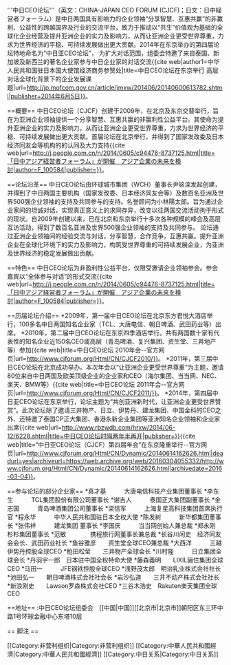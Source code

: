 '''中日CEO论坛'''（英文：CHINA-JAPAN CEO FORUM (CJCF)；日文：日中経営者フォーラム）是中日两国具有影响力的企业领袖“分享智慧、互惠共赢”的非赢利、公益性的跨越国界及行业的交流平台，致力于推动以“共生”价值观为基础的全球化企业经营及提升亚洲企业的实力及影响力，从而让亚洲企业更受世界尊重，力求为世界经济的平稳、可持续发展做出更大贡献。2014年在东京举办的第四届论坛特地命名为“中日亚CEO论坛”， 为扩大对话范围，组委会特邀了来自泰国、新加坡及新西兰的著名企业家参与中日企业家的对话交流<ref>{{cite web|author1=中华人民共和国驻日本国大使馆经济商务参赞处|title=中日CEO论坛在东京举行 高层对话全球化背景下的企业发展课题|url=http://jp.mofcom.gov.cn/article/jmxw/201406/20140600613782.shtml|publisher=2014年6月5日}}</ref>。

==概要==
中日CEO论坛（CJCF）创建于2009年，在北京及东京交替举行，旨在为亚洲企业领袖提供一个分享智慧、互惠共赢的非赢利性公益平台。其使命为提升亚洲企业的实力及影响力，从而让亚洲企业更受世界尊重，力求为世界经济的平稳、可持续发展做出更大贡献。首届论坛在北京举行，并得到了国家发改委及日本经济同友会等机构的的认同及大力支持<ref name="f_100584">{{cite web|url=http://j.people.com.cn/n/2014/0605/c94476-8737125.html|title=「日中アジア経営者フォーラム」が開催　アジア企業の未来を検討|author=F_100584|publisher=}}</ref>。

==论坛沿革==
中日CEO论坛由环球城市集团（WCH）董事长尹铭深发起创建，并得到了中日两国主要机构（国家发改委、日本经济同友会等）及数百名亚洲及世界500强企业领袖的支持及共同参与的支持。名誉顾问为小林陽太郎。旨为通过企业家间的坦诚对话，实现真正意义上的求同存异，改变以往两国交流活动拘于形式的现状。自2009年创建以来，已在北京和东京举行十多次各种规模的峰会及高层互访活动，得到了数百名亚洲及世界500强企业领袖的支持及共同参与。
论坛通过亚洲企业领袖间的经验交流与对话，分享智慧，合作竞争，互惠共赢。提升亚洲企业在全球化环境下的实力及影响力，构筑受世界尊重的可持续发展企业，为亚洲及世界经济的稳定发展做出贡献<ref name="f_100584"/>。

==特色==
中日CEO论坛为非盈利性公益平台，仅限受邀请企业领袖参会。参会嘉宾以“全体参与对话”的形式交流<ref name="f_1005841">{{cite web|url=http://j.people.com.cn/n/2014/0605/c94476-8737125.html|title=「日中アジア経営者フォーラム」が開催　アジア企業の未来を検討|author=F_100584|publisher=}}</ref>。

==历届论坛介绍==
*2009年，第一届中日CEO论坛在北京东方君悦大酒店举行，100多名中日两国知名企业家（TCL、大唐电信、朝日啤酒、武田药业等）出席<ref name="f_1005841"/>。
*2010年，第二届中日CEO论坛在东京四季酒店举行。共有两国数十家有代表性的知名企业近150名CEO或高层（青岛啤酒、复兴集团、资生堂、三井地产等）参加<ref name="f_1005841"/><ref>{{cite web|title=中日CEO论坛 2010年会--官方网页|url=http://www.cjforum.org/Html/CN/CJCF2010/}}</ref>。
*2011年，第三届中日CEO论坛在北京成功举办。本次年会以“让亚洲企业更受世界尊重”为主题，邀请80位来自中日两国及欧美顶级企业的企业家和CEO（海尔集团、当当网、NEC、楽天、BMW等）<ref>{{cite web|title=中日CEO论坛 2011年会--官方网页|url=http://www.cjforum.org/Html/CN/CJCF2011/}}</ref>。
*2014年，第四届中日亚CEO论坛在东京举行，论坛主题为“共创亚洲新时代，让亚洲企业更受世界赞赏”。此次论坛除了邀请三井物产、日立、伊势丹、建龙集团、中国金科的CEO之外、还特邀了泰国CP正大集团、香港永新企业集团等亚洲知名企业领袖和企业家出席<ref>{{cite web|url=http://www.rbzwdb.com/hrxw/2014/06-12/6228.shtml|title=中日CEO论坛时隔两年半再开|publisher=}}</ref><ref>{{cite web|title=“中日亚CEO论坛（CJCF）第四届年会”在东京隆重举行--官方网页|url=http://www.cjforum.org/Html/CN/Dynamic/20140614162626.html|deadurl=yes|archiveurl=https://web.archive.org/web/20160304055332/http://www.cjforum.org/Html/CN/Dynamic/20140614162626.html|archivedate=2016-03-04}}</ref>。

==参与论坛的部分企业家==
*真才基　　　大唐电信科技产业集团董事长
*李东生　　　TCL集团股份有限公司董事长
*谢吉人　　　泰国正大集团副董事长
*金志国　　　青岛啤酒集团公司董事长
*梁信军　　　上海复星高科技集团首席执行官
*程永华　　　中华人民共和国驻日本全权大使
*陈发树　　　新华都集团董事长
*张伟祥　　　建龙集团 董事长
*李国庆　　　当当网创始人兼总裁
*郑永刚　　　杉杉集团董事长
*范敏　　　　携程旅行网董事长兼总裁
*长谷川闲史　经济同友会会长、武田药业社长
*鱼谷雅彦　　资生堂全球CEO兼总裁
*大西洋　　　三越伊势丹控股全球CEO
*枪田松莹　　三井物产全球会长
*川村隆　　　日立集团全球会长
*丹羽宇一郎　日本驻中国全权特命大使
*藤森義明　　LIXIL骊住集团全球CEO
*马田一　　　JFE钢铁控股全球CEO
*浅野茂太郎　明治乳业株式会社社长
*池田弘一　　朝日啤酒株式会社社会长
*岩沙弘道　　三井不动产株式会社社长
*新浪刚史　　Lawson罗森株式会社CEO
*三谷木浩史　Rakuten楽天集团全球CEO

==地址==
:中日CEO论坛组委会　[[中国|中国]][[北京市|北京市]]朝阳区东三环中路1号环球金融中心东塔10层

== 脚注 ==
<references />

[[Category:非营利组织|Category:非营利组织]]
[[Category:中華人民共和國經濟|Category:中華人民共和國經濟]]
[[Category:中日关系|Category:中日关系]]